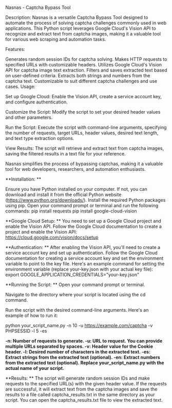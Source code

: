 Nasnas - Captcha Bypass Tool

Description:
Nasnas is a versatile Captcha Bypass Tool designed to automate the process of solving captcha challenges commonly used in web applications. This Python script leverages Google Cloud's Vision API to recognize and extract text from captcha images, making it a valuable tool for various web scraping and automation tasks.

Features:

Generates random session IDs for captcha solving.
Makes HTTP requests to specified URLs with customizable headers.
Utilizes Google Cloud's Vision API for captcha image text extraction.
Filters and saves extracted text based on user-defined criteria.
Extracts both strings and numbers from the captcha text.
Customizable to suit different captcha challenges and use cases.
Usage:

Set up Google Cloud: Enable the Vision API, create a service account key, and configure authentication.

Customize the Script: Modify the script to set your desired header values and other parameters.

Run the Script: Execute the script with command-line arguments, specifying the number of requests, target URLs, header values, desired text length, and text type extraction options.

View Results: The script will retrieve and extract text from captcha images, saving the filtered results in a text file for your reference.

Nasnas simplifies the process of bypassing captchas, making it a valuable tool for web developers, researchers, and automation enthusiasts.


**Installation:
**

Ensure you have Python installed on your computer. If not, you can download and install it from the official Python website (https://www.python.org/downloads/).
Install the required Python packages using pip. Open your command prompt or terminal and run the following commands:
pip install requests
pip install google-cloud-vision

**Google Cloud Setup:
**
You need to set up a Google Cloud project and enable the Vision API. Follow the Google Cloud documentation to create a project and enable the Vision API: https://cloud.google.com/vision/docs/setup


**Authentication:
**
After enabling the Vision API, you'll need to create a service account key and set up authentication. Follow the Google Cloud documentation for creating a service account key and set the environment variable to point to the key file. Here's an example command for setting the environment variable (replace your-key.json with your actual key file):
export GOOGLE_APPLICATION_CREDENTIALS="your-key.json"


**Running the Script:
**
Open your command prompt or terminal.

Navigate to the directory where your script is located using the cd command.

Run the script with the desired command-line arguments. Here's an example of how to run it:

python your_script_name.py -n 10 -u https://example.com/captcha -v PHPSESSID -l 5 -es


**-n: Number of requests to generate.
-u: URL to request. You can provide multiple URLs separated by spaces.
-v: Header value for the Cookie header.
-l: Desired number of characters in the extracted text.
-es: Extract strings from the extracted text (optional).
-en: Extract numbers from the extracted text (optional).
Replace your_script_name.py with the actual name of your script.**

**Results:
**
The script will generate random session IDs and make requests to the specified URL(s) with the given header value.
If the requests are successful, it will extract text from the captcha images and save the results to a file called captcha_results.txt in the same directory as your script.
You can open the captcha_results.txt file to view the extracted text.


